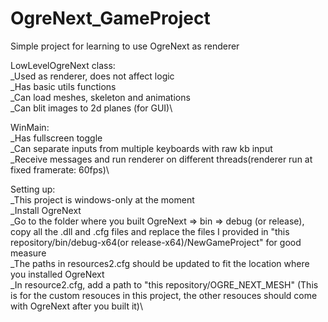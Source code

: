 # OgreNext_GameProject
Simple project for learning to use OgreNext as renderer

LowLevelOgreNext class:\
_Used as renderer, does not affect logic\
_Has basic utils functions\
_Can load meshes, skeleton and animations\
_Can blit images to 2d planes (for GUI)\

WinMain:\
_Has fullscreen toggle\
_Can separate inputs from multiple keyboards with raw kb input\
_Receive messages and run renderer on different threads(renderer run at fixed framerate: 60fps)\

Setting up:\
_This project is windows-only at the moment\
_Install OgreNext\
_Go to the folder where you built OgreNext => bin => debug (or release), copy all the .dll and .cfg files and replace the files I provided in "this repository/bin/debug-x64(or release-x64)/NewGameProject" for good measure\
_The paths in resources2.cfg should be updated to fit the location where you installed OgreNext\
_In resource2.cfg, add a path to "this repository/OGRE_NEXT_MESH" (This is for the custom resouces in this project, the other resouces should come with OgreNext after you built it)\
